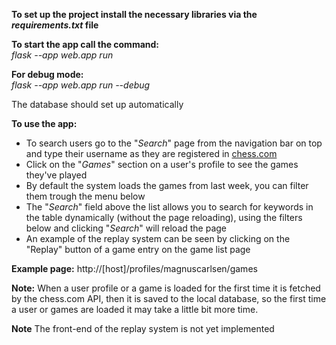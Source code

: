 **To set up the project install the necessary libraries via the *requirements.txt* file**

**To start the app call the command:**</br>
    *flask --app web.app run*

**For debug mode:**</br>
    *flask --app web.app run --debug*</br>

The database should set up automatically

**To use the app:**
- To search users go to the "*Search*" page from the navigation bar on top and type their username as they are registered in [chess.com](chess.com)
- Click on the "*Games*" section on a user's profile to see the games they've played
- By default the system loads the games from last week, you can filter them trough the menu below
- The "*Search*" field above the list allows you to search for keywords in the table dynamically (without the page reloading), using the filters below and clicking "*Search*" will reload the page
- An example of the replay system can be seen by clicking on the "Replay" button of a game entry on the game list page

**Example page:**
http://[host]/profiles/magnuscarlsen/games

**Note:** When a user profile or a game is loaded for the first time it is fetched by the chess.com API, then it is saved to the local database, so the first time a user or games are loaded it may take a little bit more time.

**Note** The front-end of the replay system is not yet implemented
